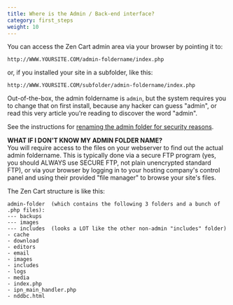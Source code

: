 ```yaml
---
title: Where is the Admin / Back-end interface? 
category: first_steps 
weight: 10
---
```


You can access the Zen Cart admin area via your browser by pointing it to:


```
http://WWW.YOURSITE.COM/admin-foldername/index.php
```


or, if you installed your site in a subfolder, like this:

```
http://WWW.YOURSITE.COM/subfolder/admin-foldername/index.php
```


Out-of-the-box, the admin foldername is `admin`, but the system requires you to change that on first install, because any hacker can guess "admin", or read this very article you're reading to discover the word "admin".  

See the instructions for [renaming the admin folder for security reasons](/user/running/rename_admin). 

**WHAT IF I DON'T KNOW MY ADMIN FOLDER NAME?**  
You will require access to the files on your webserver to find out the actual admin foldername. This is typically done via a secure FTP program (yes, you should ALWAYS use SECURE FTP, not plain unencrypted standard FTP), or via your browser by logging in to your hosting company's control panel and using their provided "file manager" to browse your site's files.  

The Zen Cart structure is like this:  

```
admin-folder  (which contains the following 3 folders and a bunch of .php files):
--- backups
--- images
--- includes  (looks a LOT like the other non-admin "includes" folder)
- cache
- download
- editors
- email
- images
- includes
- logs
- media
- index.php
- ipn_main_handler.php
- nddbc.html
```

